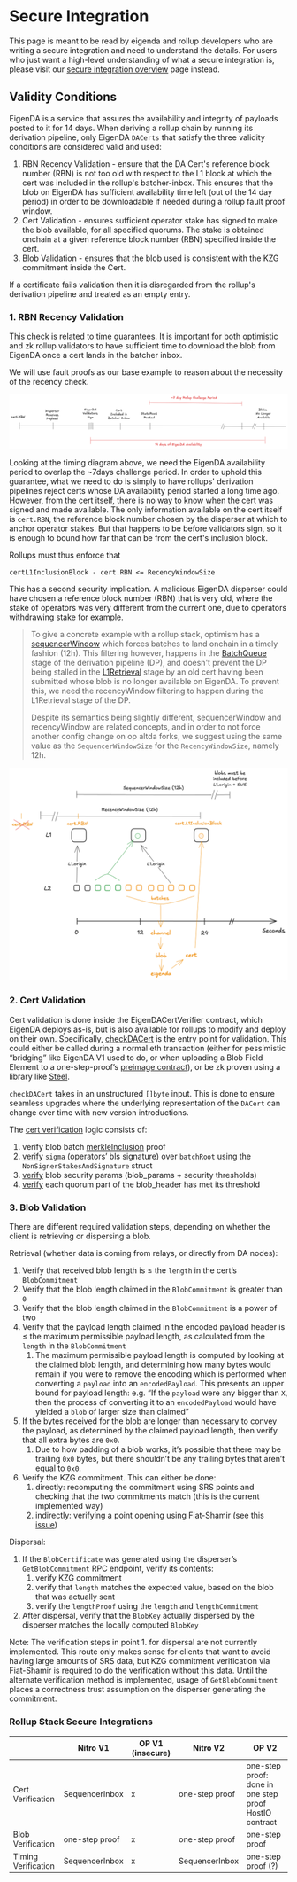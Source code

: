 # Secure Integration

This page is meant to be read by eigenda and rollup developers who are writing a secure integration and need to understand the details. For users who just want a high-level understanding of what a secure integration is, please visit our [secure integration overview](https://docs.eigenda.xyz/integrations-guides/rollup-guides/integrations-overview) page instead.

## Validity Conditions

EigenDA is a service that assures the availability and integrity of payloads posted to it for 14 days.
When deriving a rollup chain by running its derivation pipeline, only EigenDA `DACerts` that satisfy the three validity conditions are considered valid and used:
1. RBN Recency Validation - ensure that the DA Cert's reference block number (RBN) is not too old with respect to the L1 block at which the cert was included in the rollup's batcher-inbox. This ensures that the blob on EigenDA has sufficient availability time left (out of the 14 day period) in order to be downloadable if needed during a rollup fault proof window.
2. Cert Validation - ensures sufficient operator stake has signed to make the blob available, for all specified quorums. The stake is obtained onchain at a given reference block number (RBN) specified inside the cert.
3. Blob Validation - ensures that the blob used is consistent with the KZG commitment inside the Cert.

If a certificate fails validation then it is disregarded from the rollup's derivation pipeline and treated as an empty entry.

### 1. RBN Recency Validation

This check is related to time guarantees. It is important for both optimistic and zk rollup validators to have sufficient time to download the blob from EigenDA once a cert lands in the batcher inbox. 

We will use fault proofs as our base example to reason about the necessity of the recency check.

![](../../assets/integration/recency-window-timeline.png)

Looking at the timing diagram above, we need the EigenDA availability period to overlap the ~7days challenge period. In order to uphold this guarantee, what we need to do is simply to have rollups' derivation pipelines reject certs whose DA availability period started a long time ago. However, from the cert itself, there is no way to know when the cert was signed and made available. The only information available on the cert itself is `cert.RBN`, the reference block number chosen by the disperser at which to anchor operator stakes. But that happens to be before validators sign, so it is enough to bound how far that can be from the cert's inclusion block.

Rollups must thus enforce that
```
certL1InclusionBlock - cert.RBN <= RecencyWindowSize
```

This has a second security implication. A malicious EigenDA disperser could have chosen a reference block number (RBN) that is very old, where the stake of operators was very different from the current one, due to operators withdrawing stake for example.

> To give a concrete example with a rollup stack, optimism has a [sequencerWindow](https://docs.optimism.io/stack/rollup/derivation-pipeline#sequencer-window) which forces batches to land onchain in a timely fashion (12h). This filtering however, happens in the [BatchQueue](https://specs.optimism.io/protocol/derivation.html#batch-queue) stage of the derivation pipeline (DP), and doesn't prevent the DP being stalled in the [L1Retrieval](https://specs.optimism.io/protocol/derivation.html#l1-retrieval) stage by an old cert having been submitted whose blob is no longer available on EigenDA. To prevent this, we need the recencyWindow filtering to happen during the L1Retrieval stage of the DP.
>
> Despite its semantics being slightly different, sequencerWindow and recencyWindow are related concepts, and in order to not force another config change on op altda forks, we suggest using the same value as the `SequencerWindowSize` for the `RecencyWindowSize`, namely 12h.

![](../../assets/integration/cert-rbn-recency-window.png)


### 2. Cert Validation

Cert validation is done inside the EigenDACertVerifier contract, which EigenDA deploys as-is, but is also available for rollups to modify and deploy on their own. Specifically, [checkDACert](https://github.com/Layr-Labs/eigenda/blob/2414ed6f11bd28bc631eab4da3d6b576645801b0/contracts/src/periphery/cert/EigenDACertVerifier.sol#L46-L56) is the entry point for validation. This could either be called during a normal eth transaction (either for pessimistic “bridging” like EigenDA V1 used to do, or when uploading a Blob Field Element to a one-step-proof’s [preimage contract](https://specs.optimism.io/fault-proof/index.html#pre-image-oracle)), or be zk proven using a library like [Steel](https://github.com/risc0/risc0-ethereum/blob/main/crates/steel/docs/what-is-steel.md).

`checkDACert` takes in an unstructured `[]byte` input. This is done to ensure seamless upgrades where the underlying representation of the `DACert` can change over time with new version introductions.

The [cert verification](https://github.com/Layr-Labs/eigenda/blob/3e670ff3dbd3a0a3f63b51e40544f528ac923b78/contracts/src/periphery/cert/libraries/EigenDACertVerificationLib.sol#L92-L152) logic consists of:

1. verify blob batch [merkleInclusion](https://github.com/Layr-Labs/eigenda/blob/3e670ff3dbd3a0a3f63b51e40544f528ac923b78/contracts/src/periphery/cert/libraries/EigenDACertVerificationLib.sol#L154-L179) proof
2. [verify](https://github.com/Layr-Labs/eigenda/blob/3e670ff3dbd3a0a3f63b51e40544f528ac923b78/contracts/src/periphery/cert/libraries/EigenDACertVerificationLib.sol#L203-L240) `sigma` (operators’ bls signature) over `batchRoot` using the `NonSignerStakesAndSignature` struct
3. [verify](https://github.com/Layr-Labs/eigenda/blob/3e670ff3dbd3a0a3f63b51e40544f528ac923b78/contracts/src/periphery/cert/legacy/v2/EigenDACertVerificationV2Lib.sol#L198-L218) blob security params (blob_params + security thresholds)
4. [verify](https://github.com/Layr-Labs/eigenda/blob/3e670ff3dbd3a0a3f63b51e40544f528ac923b78/contracts/src/periphery/cert/legacy/v2/EigenDACertVerificationV2Lib.sol#L259-L279) each quorum part of the blob_header has met its threshold

### 3. Blob Validation

There are different required validation steps, depending on whether the client is retrieving or dispersing a blob.

Retrieval (whether data is coming from relays, or directly from DA nodes):

1. Verify that received blob length is ≤ the `length` in the cert’s `BlobCommitment`
2. Verify that the blob length claimed in the `BlobCommitment` is greater than `0`
3. Verify that the blob length claimed in the `BlobCommitment` is a power of two
4. Verify that the payload length claimed in the encoded payload header is ≤ the maximum permissible payload length, as calculated from the `length` in the `BlobCommitment`
    1. The maximum permissible payload length is computed by looking at the claimed blob length, and determining how many bytes would remain if you were to remove the encoding which is performed when converting a `payload` into an `encodedPayload`. This presents an upper bound for payload length: e.g. “If the `payload` were any bigger than `X`, then the process of converting it to an `encodedPayload` would have yielded a `blob` of larger size than claimed”
5. If the bytes received for the blob are longer than necessary to convey the payload, as determined by the claimed payload length, then verify that all extra bytes are `0x0`.
    1. Due to how padding of a blob works, it’s possible that there may be trailing `0x0` bytes, but there shouldn’t be any trailing bytes that aren’t equal to `0x0`.
6. Verify the KZG commitment. This can either be done:
    1. directly: recomputing the commitment using SRS points and checking that the two commitments match (this is the current implemented way)
    2. indirectly: verifying a point opening using Fiat-Shamir (see this [issue](https://github.com/Layr-Labs/eigenda/issues/1037))

Dispersal:

1. If the `BlobCertificate` was generated using the disperser’s `GetBlobCommitment` RPC endpoint, verify its contents:
    1. verify KZG commitment
    2. verify that `length` matches the expected value, based on the blob that was actually sent
    3. verify the `lengthProof` using the `length` and `lengthCommitment`
2. After dispersal, verify that the `BlobKey` actually dispersed by the disperser matches the locally computed `BlobKey`

Note: The verification steps in point 1. for dispersal are not currently implemented. This route only makes sense for clients that want to avoid having large amounts of SRS data, but KZG commitment verification via Fiat-Shamir is required to do the verification without this data. Until the alternate verification method is implemented, usage of `GetBlobCommitment` places a correctness trust assumption on the disperser generating the commitment.

### Rollup Stack Secure Integrations

|                     | Nitro V1       | OP V1 (insecure) | Nitro V2       | OP V2                                                                                |
| ------------------- | -------------- | ---------------- | -------------- | ------------------------------------------------------------------------------------ |
| Cert Verification   | SequencerInbox | x                | one-step proof | one-step proof: done in one step proof HostIO contract |
| Blob Verification   | one-step proof | x                | one-step proof | one-step proof                                                                       |
| Timing Verification | SequencerInbox | x                | SequencerInbox | one-step proof (?)                                                                   |